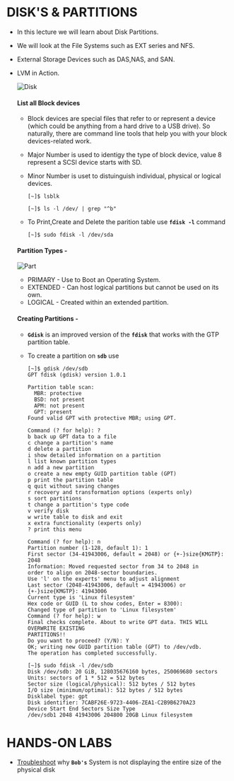 # DISK'S & PARTITIONS

- In this lecture we will learn about Disk Partitions. 
- We will look at the File Systems such as EXT series and NFS.
- External Storage Devices such as DAS,NAS, and SAN.
- LVM in Action.

  ![Disk](../../images//disk.PNG)
  
  #### List all Block devices
  
  - Block devices are special files that refer to or represent a device (which could be anything from a hard drive to a USB drive). So naturally, there are command line tools that help you with your block devices-related work.
  - Major Number is used to identigy the type of block device, value 8 represent a SCSI device starts with SD.
  - Minor Number is uset to distuinguish individual, physical or logical devices.

     ```
     [~]$ lsblk 
     ```

     ```
     [~]$ ls -l /dev/ | grep "^b"
     ```

  - To Print,Create and Delete the parition table use **`fdisk -l`** command 
 
     ```
     [~]$ sudo fdisk -l /dev/sda
     ```

  #### Partition Types - 
  
  ![Part](../../images//partition.PNG)

  - PRIMARY - Use to Boot an Operating System.
  - EXTENDED - Can host logical partitions but cannot be used on its own.
  - LOGICAL - Created within an extended partition.

  #### Creating Partitions - 

  - **`Gdisk`** is an improved version of the **`fdisk`** that works with the GTP partition table.
  - To create a partition on **`sdb`** use
     
    ```
    [~]$ gdisk /dev/sdb
    GPT fdisk (gdisk) version 1.0.1

    Partition table scan:
      MBR: protective
      BSD: not present
      APM: not present
      GPT: present
    Found valid GPT with protective MBR; using GPT.
    
    Command (? for help): ?
    b back up GPT data to a file
    c change a partition's name
    d delete a partition
    i show detailed information on a partition
    l list known partition types
    n add a new partition
    o create a new empty GUID partition table (GPT)
    p print the partition table
    q quit without saving changes
    r recovery and transformation options (experts only)
    s sort partitions
    t change a partition's type code
    v verify disk
    w write table to disk and exit
    x extra functionality (experts only)
    ? print this menu

    Command (? for help): n
    Partition number (1-128, default 1): 1
    First sector (34-41943006, default = 2048) or {+-}size{KMGTP}: 2048
    Information: Moved requested sector from 34 to 2048 in
    order to align on 2048-sector boundaries.
    Use 'l' on the experts' menu to adjust alignment
    Last sector (2048-41943006, default = 41943006) or {+-}size{KMGTP}: 41943006
    Current type is 'Linux filesystem'
    Hex code or GUID (L to show codes, Enter = 8300):
    Changed type of partition to 'Linux filesystem'
    Command (? for help): w
    Final checks complete. About to write GPT data. THIS WILL OVERWRITE EXISTING
    PARTITIONS!!
    Do you want to proceed? (Y/N): Y
    OK; writing new GUID partition table (GPT) to /dev/vdb.
    The operation has completed successfully.
    ```

    ```
    [~]$ sudo fdisk -l /dev/sdb
    Disk /dev/sdb: 20 GiB, 128035676160 bytes, 250069680 sectors
    Units: sectors of 1 * 512 = 512 bytes
    Sector size (logical/physical): 512 bytes / 512 bytes
    I/O size (minimum/optimal): 512 bytes / 512 bytes
    Disklabel type: gpt
    Disk identifier: 7CABF26E-9723-4406-ZEA1-C2B9B6270A23
    Device Start End Sectors Size Type
    /dev/sdb1 2048 41943006 204800 20GB Linux filesystem
    ```

 # HANDS-ON LABS

   -  [Troubleshoot](https://kodekloud.com/courses/873064/lectures/17074602) why **`Bob's`** System is not displaying the entire size of the physical disk
